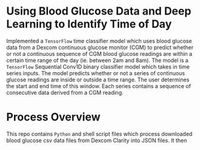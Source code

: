 # Using Blood Glucose Data and Deep Learning to Identify Time of Day
Implemented a `TensorFlow` time classifier model which uses blood glucose data
from a Dexcom continuous glucose monitor (CGM) to predict whether or not a
continuous sequence of CGM blood glucose readings are within a certain time
range of the day (ie. between 2am and 8am). The model is a `TensorFlow`
Sequential Conv1D binary classifier model which takes in time series inputs. 
The model predicts whether or not a series of continuous glucose
readings are inside or outside a time range. The user determines the start and
end time of this window. Each series contains a sequence of consecutive data
derived from a CGM reading.

# Process Overview
This repo contains `Python` and shell script files which process downloaded
blood glucose csv data files from Dexcom Clarity into JSON files. It then 
